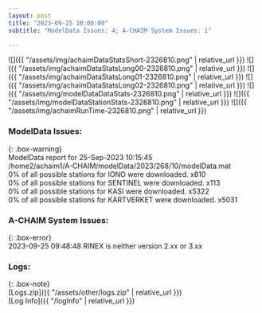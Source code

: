 ```yaml
---
layout: post
title: "2023-09-25 10:00:00"
subtitle: "ModelData Issues: 4; A-CHAIM System Issues: 1"

---
```


![]({{ "/assets/img/achaimDataStatsShort-2326810.png" | relative_url }})
![]({{ "/assets/img/achaimDataStatsLong00-2326810.png" | relative_url }})
![]({{ "/assets/img/achaimDataStatsLong01-2326810.png" | relative_url }})
![]({{ "/assets/img/achaimDataStatsLong02-2326810.png" | relative_url }})
![]({{ "/assets/img/modelDataDataStats-2326810.png" | relative_url }})
![]({{ "/assets/img/modelDataStationStats-2326810.png" | relative_url }})
![]({{ "/assets/img/achaimRunTime-2326810.png" | relative_url }})


### ModelData Issues:  
  
{: .box-warning}  
 ModelData report for 25-Sep-2023 10:15:45   
 /home2/achaim1/A-CHAIM/modelData/2023/268/10/modelData.mat   
 0% of all possible stations for IONO were downloaded. x810   
 0% of all possible stations for SENTINEL were downloaded. x113   
 0% of all possible stations for KASI were downloaded. x5322   
 0% of all possible stations for KARTVERKET were downloaded. x5031   
  
### A-CHAIM System Issues:  
  
{: .box-error}  
2023-09-25 09:48:48 RINEX is neither version 2.xx or 3.xx  

### Logs:  
  
{: .box-note}  
[Logs.zip]({{ "/assets/other/logs.zip" | relative_url }})  
[Log Info]({{ "/logInfo" | relative_url }})  
